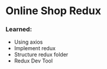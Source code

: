 # Online Shop Redux

### Learned:
* Using axios
* Implement redux
* Structure redux folder
* Redux Dev Tool